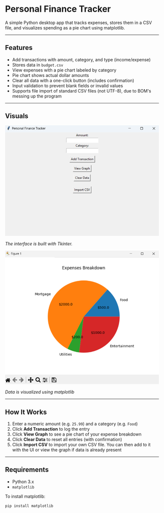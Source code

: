 # Personal Finance Tracker

A simple Python desktop app that tracks expenses, stores them in a CSV file, and visualizes spending as a pie chart using matplotlib.

---

## Features

- Add transactions with amount, category, and type (income/expense)
- Stores data in `budget.csv`
- View expenses with a pie chart labeled by category
- Pie chart shows actual dollar amounts
- Clear all data with a one-click button (includes confirmation)
- Input validation to prevent blank fields or invalid values
- Supports file import of standard CSV files (not UTF-8), due to BOM's messing up the program

---

## Visuals

![Screenshot](Screenshot%202025-07-15%20223652.png)

*The interface is built with Tkinter.*

![Screenshot](Screenshot%202025-07-04%20174812.png)

*Data is visualized using matplotlib*

---

## How It Works

1. Enter a numeric amount (e.g. `25.99`) and a category (e.g. `Food`)
2. Click **Add Transaction** to log the entry
3. Click **View Graph** to see a pie chart of your expense breakdown
4. Click **Clear Data** to reset all entries (with confirmation)
5. Click **Import CSV** to import your own CSV file. You can then add to it with the UI or view the graph if data is already present

---

## Requirements

- Python 3.x
- `matplotlib`

To install matplotlib:

```bash
pip install matplotlib

